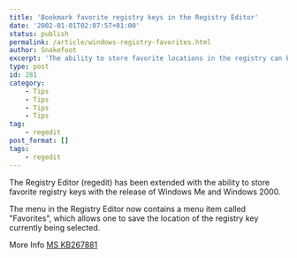 ```yaml
---
title: 'Bookmark favorite registry keys in the Registry Editor'
date: '2002-01-01T02:07:57+01:00'
status: publish
permalink: /article/windows-registry-favorites.html
author: Snakefoot
excerpt: 'The ability to store favorite locations in the registry can be quite useful.'
type: post
id: 281
category:
    - Tips
    - Tips
    - Tips
    - Tips
tag:
    - regedit
post_format: []
tags:
    - regedit
---
```

The Registry Editor (regedit) has been extended with the ability to store favorite registry keys with the release of Windows Me and Windows 2000.  
  
 The menu in the Registry Editor now contains a menu item called "Favorites", which allows one to save the location of the registry key currently being selected.  
  
 More Info [MS KB267881](http://support.microsoft.com/kb/267881 "New Favorites Feature in Windows Millennium Registry Editor [Q267881]")